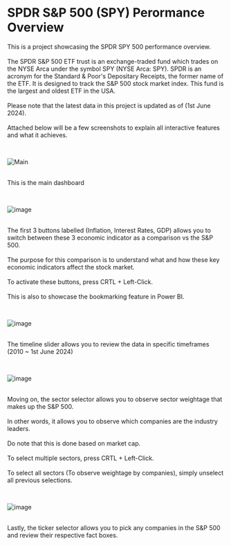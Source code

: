 # SPDR S&P 500 (SPY) Perormance Overview
This is a project showcasing the SPDR SPY 500 performance overview.
<br /><br /> The SPDR S&P 500 ETF trust is an exchange-traded fund which trades on the NYSE Arca under the symbol SPY (NYSE Arca: SPY). SPDR is an acronym for the Standard & Poor's Depositary Receipts, the former name of the ETF. It is designed to track the S&P 500 stock market index. This fund is the largest and oldest ETF in the USA.
<br /><br /> Please note that the latest data in this project is updated as of (1st June 2024). 
<br /><br /> Attached below will be a few screenshots to explain all interactive features and what it achieves.


<br />

![Main](https://github.com/JiunnYan/PBI/assets/171431218/66812e97-888a-4e95-b704-7e1d8b91dfd0)

<br /> This is the main dashboard 

<br />

![image](https://github.com/JiunnYan/PBI/assets/171431218/0c345608-5549-4e7a-b640-97c0a88a3b6b)

<br />The first 3 buttons labelled (Inflation, Interest Rates, GDP) allows you to switch between these 3 economic indicator as a comparison vs the S&P 500.
<br /><br />The purpose for this comparison is to understand what and how these key economic indicators affect the stock market.
<br /><br />To activate these buttons, press CRTL + Left-Click.
<br /><br />This is also to showcase the bookmarking feature in Power BI.

<br />

![image](https://github.com/JiunnYan/PBI/assets/171431218/71b33950-09c2-489d-ac3b-3f1c13471043)

<br />The timeline slider allows you to review the data in specific timeframes (2010 ~ 1st June 2024)

<br />

![image](https://github.com/JiunnYan/PBI/assets/171431218/2876c83c-8656-421f-be0a-e12970f8cbb1)

<br />Moving on, the sector selector allows you to observe sector weightage that makes up the S&P 500.
<br /><br />In other words, it allows you to observe which companies are the industry leaders. 
<br /><br />Do note that this is done based on market cap.
<br /><br />To select multiple sectors, press CRTL + Left-Click.
<br /><br />To select all sectors (To observe weightage by companies), simply unselect all previous selections.

<br />

![image](https://github.com/JiunnYan/PBI/assets/171431218/c8069a72-08bc-4836-9a72-9acc3330e22f)

<br />Lastly, the ticker selector allows you to pick any companies in the S&P 500 and review their respective fact boxes.





